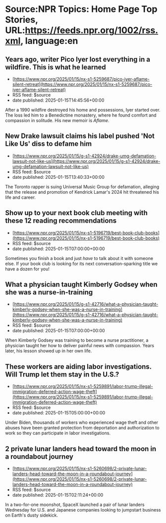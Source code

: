 # Source:NPR Topics: Home Page Top Stories, URL:https://feeds.npr.org/1002/rss.xml, language:en

## Years ago, writer Pico Iyer lost everything in a wildfire. This is what he learned
 - [https://www.npr.org/2025/01/15/nx-s1-5259687/pico-iyer-aflame-silent-retreat](https://www.npr.org/2025/01/15/nx-s1-5259687/pico-iyer-aflame-silent-retreat)
 - RSS feed: $source
 - date published: 2025-01-15T14:45:56+00:00

After a 1990 wildfire destroyed his home and possessions, Iyer started over. The loss led him to a Benedictine monastery, where he found comfort and compassion in solitude. His new memoir is <em>Aflame</em>.

## New Drake lawsuit claims his label pushed 'Not Like Us' diss to defame him
 - [https://www.npr.org/2025/01/15/g-s1-42924/drake-umg-defamation-lawsuit-not-like-us](https://www.npr.org/2025/01/15/g-s1-42924/drake-umg-defamation-lawsuit-not-like-us)
 - RSS feed: $source
 - date published: 2025-01-15T13:40:33+00:00

The Toronto rapper is suing Universal Music Group for defamation, alleging that the release and promotion of Kendrick Lamar's 2024 hit threatened his life and career.

## Show up to your next book club meeting with these 12 reading recommendations
 - [https://www.npr.org/2025/01/15/nx-s1-5196719/best-book-club-books](https://www.npr.org/2025/01/15/nx-s1-5196719/best-book-club-books)
 - RSS feed: $source
 - date published: 2025-01-15T07:00:00+00:00

Sometimes you finish a book and just <em>have </em>to talk about it with someone else. If your book club is looking for its next conversation-sparking title we have a dozen for you!

## What a physician taught Kimberly Godsey when she was a nurse-in-training
 - [https://www.npr.org/2025/01/15/g-s1-42716/what-a-physician-taught-kimberly-godsey-when-she-was-a-nurse-in-training](https://www.npr.org/2025/01/15/g-s1-42716/what-a-physician-taught-kimberly-godsey-when-she-was-a-nurse-in-training)
 - RSS feed: $source
 - date published: 2025-01-15T07:00:00+00:00

When Kimberly Godsey was training to become a nurse practitioner, a physician taught her how to deliver painful news with compassion. Years later, his lesson showed up in her own life.

## These workers are aiding labor investigations. Will Trump let them stay in the U.S.?
 - [https://www.npr.org/2025/01/15/nx-s1-5259891/labor-trump-illegal-immigration-deferred-action-wage-theft](https://www.npr.org/2025/01/15/nx-s1-5259891/labor-trump-illegal-immigration-deferred-action-wage-theft)
 - RSS feed: $source
 - date published: 2025-01-15T05:00:00+00:00

Under Biden, thousands of workers who experienced wage theft and other abuses have been granted protection from deportation and authorization to work so they can participate in labor investigations.

## 2 private lunar landers head toward the moon in a roundabout journey
 - [https://www.npr.org/2025/01/15/nx-s1-5260698/2-private-lunar-landers-head-toward-the-moon-in-a-roundabout-journey](https://www.npr.org/2025/01/15/nx-s1-5260698/2-private-lunar-landers-head-toward-the-moon-in-a-roundabout-journey)
 - RSS feed: $source
 - date published: 2025-01-15T02:11:24+00:00

In a two-for-one moonshot, SpaceX launched a pair of lunar landers Wednesday for U.S. and Japanese companies looking to jumpstart business on Earth's dusty sidekick.

